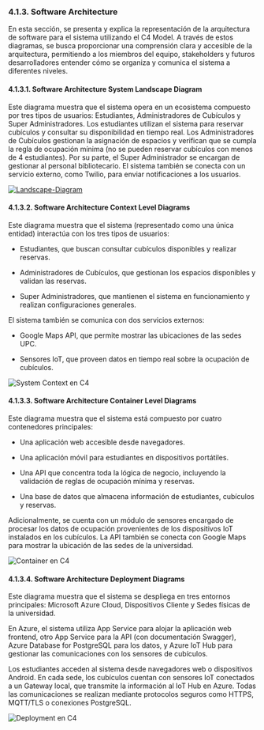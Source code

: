### 4.1.3. Software Architecture

En esta sección, se presenta y explica la representación de la arquitectura de software para el sistema utilizando el C4 Model. A través de estos diagramas, se busca proporcionar una comprensión clara y accesible de la arquitectura, permitiendo a los miembros del equipo, stakeholders y futuros desarrolladores entender cómo se organiza y comunica el sistema a diferentes niveles.

#### 4.1.3.1. Software Architecture System Landscape Diagram

Este diagrama muestra que el sistema opera en un ecosistema compuesto por tres tipos de usuarios: Estudiantes, Administradores de Cubículos y Super Administradores. Los estudiantes utilizan el sistema para reservar cubículos y consultar su disponibilidad en tiempo real. Los Administradores de Cubículos gestionan la asignación de espacios y verifican que se cumpla la regla de ocupación mínima (no se pueden reservar cubículos con menos de 4 estudiantes). Por su parte, el Super Administrador se encargan de gestionar al personal bibliotecario. El sistema también se conecta con un servicio externo, como Twilio, para enviar notificaciones a los usuarios.

<a href="https://ibb.co/qM3NP10P"><img src="https://i.ibb.co/6R7Hfsvf/Landscape-Diagram.png" alt="Landscape-Diagram" border="0"></a>

#### 4.1.3.2. Software Architecture Context Level Diagrams

Este diagrama muestra que el sistema (representado como una única entidad) interactúa con los tres tipos de usuarios:

- Estudiantes, que buscan consultar cubículos disponibles y realizar reservas.

- Administradores de Cubículos, que gestionan los espacios disponibles y validan las reservas.

- Super Administradores, que mantienen el sistema en funcionamiento y realizan configuraciones generales.

El sistema también se comunica con dos servicios externos:

- Google Maps API, que permite mostrar las ubicaciones de las sedes UPC.

- Sensores IoT, que proveen datos en tiempo real sobre la ocupación de cubículos.

<img src="" alt="System Context en C4"/><br>

#### 4.1.3.3. Software Architecture Container Level Diagrams

Este diagrama muestra que el sistema está compuesto por cuatro contenedores principales:

- Una aplicación web accesible desde navegadores.

- Una aplicación móvil para estudiantes en dispositivos portátiles.

- Una API que concentra toda la lógica de negocio, incluyendo la validación de reglas de ocupación mínima y reservas.

- Una base de datos que almacena información de estudiantes, cubículos y reservas.

Adicionalmente, se cuenta con un módulo de sensores encargado de procesar los datos de ocupación provenientes de los dispositivos IoT instalados en los cubículos. La API también se conecta con Google Maps para mostrar la ubicación de las sedes de la universidad.

<img src="" alt="Container en C4"/><br>

#### 4.1.3.4. Software Architecture Deployment Diagrams

Este diagrama muestra que el sistema se despliega en tres entornos principales: Microsoft Azure Cloud, Dispositivos Cliente y Sedes físicas de la universidad.

En Azure, el sistema utiliza App Service para alojar la aplicación web frontend, otro App Service para la API (con documentación Swagger), Azure Database for PostgreSQL para los datos, y Azure IoT Hub para gestionar las comunicaciones con los sensores de cubículos.

Los estudiantes acceden al sistema desde navegadores web o dispositivos Android. En cada sede, los cubículos cuentan con sensores IoT conectados a un Gateway local, que transmite la información al IoT Hub en Azure. Todas las comunicaciones se realizan mediante protocolos seguros como HTTPS, MQTT/TLS o conexiones PostgreSQL.

<img src="" alt="Deployment en C4"/><br>


